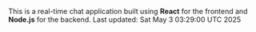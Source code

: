 This is a real-time chat application built using **React** for the frontend and **Node.js** for the backend.
Last updated: Sat May  3 03:29:00 UTC 2025

